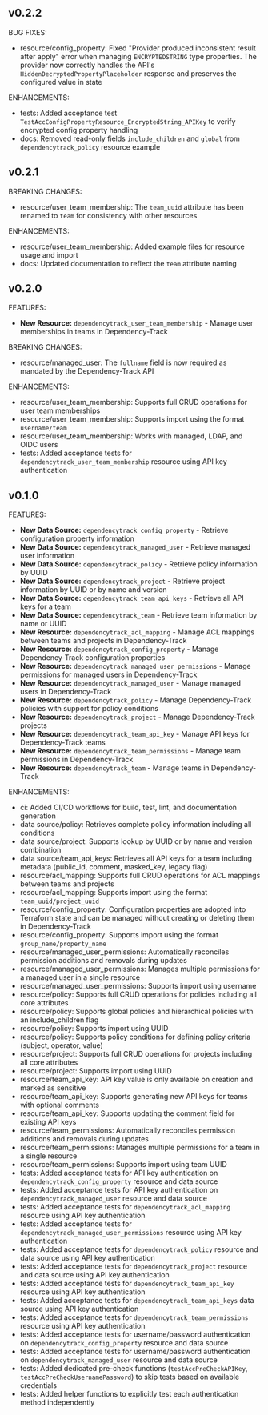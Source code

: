 ## v0.2.2

BUG FIXES:

* resource/config_property: Fixed "Provider produced inconsistent result after apply" error when managing `ENCRYPTEDSTRING` type properties. The provider now correctly handles the API's `HiddenDecryptedPropertyPlaceholder` response and preserves the configured value in state

ENHANCEMENTS:

* tests: Added acceptance test `TestAccConfigPropertyResource_EncryptedString_APIKey` to verify encrypted config property handling
* docs: Removed read-only fields `include_children` and `global` from `dependencytrack_policy` resource example

## v0.2.1

BREAKING CHANGES:

* resource/user_team_membership: The `team_uuid` attribute has been renamed to `team` for consistency with other resources

ENHANCEMENTS:

* resource/user_team_membership: Added example files for resource usage and import
* docs: Updated documentation to reflect the `team` attribute naming

## v0.2.0

FEATURES:

* **New Resource:** `dependencytrack_user_team_membership` - Manage user memberships in teams in Dependency-Track

BREAKING CHANGES:

* resource/managed_user: The `fullname` field is now required as mandated by the Dependency-Track API

ENHANCEMENTS:

* resource/user_team_membership: Supports full CRUD operations for user team memberships
* resource/user_team_membership: Supports import using the format `username/team`
* resource/user_team_membership: Works with managed, LDAP, and OIDC users
* tests: Added acceptance tests for `dependencytrack_user_team_membership` resource using API key authentication

## v0.1.0

FEATURES:

* **New Data Source:** `dependencytrack_config_property` - Retrieve configuration property information
* **New Data Source:** `dependencytrack_managed_user` - Retrieve managed user information
* **New Data Source:** `dependencytrack_policy` - Retrieve policy information by UUID
* **New Data Source:** `dependencytrack_project` - Retrieve project information by UUID or by name and version
* **New Data Source:** `dependencytrack_team_api_keys` - Retrieve all API keys for a team
* **New Data Source:** `dependencytrack_team` - Retrieve team information by name or UUID
* **New Resource:** `dependencytrack_acl_mapping` - Manage ACL mappings between teams and projects in Dependency-Track
* **New Resource:** `dependencytrack_config_property` - Manage Dependency-Track configuration properties
* **New Resource:** `dependencytrack_managed_user_permissions` - Manage permissions for managed users in Dependency-Track
* **New Resource:** `dependencytrack_managed_user` - Manage managed users in Dependency-Track
* **New Resource:** `dependencytrack_policy` - Manage Dependency-Track policies with support for policy conditions
* **New Resource:** `dependencytrack_project` - Manage Dependency-Track projects
* **New Resource:** `dependencytrack_team_api_key` - Manage API keys for Dependency-Track teams
* **New Resource:** `dependencytrack_team_permissions` - Manage team permissions in Dependency-Track
* **New Resource:** `dependencytrack_team` - Manage teams in Dependency-Track

ENHANCEMENTS:

* ci: Added CI/CD workflows for build, test, lint, and documentation generation
* data source/policy: Retrieves complete policy information including all conditions
* data source/project: Supports lookup by UUID or by name and version combination
* data source/team_api_keys: Retrieves all API keys for a team including metadata (public_id, comment, masked_key, legacy flag)
* resource/acl_mapping: Supports full CRUD operations for ACL mappings between teams and projects
* resource/acl_mapping: Supports import using the format `team_uuid/project_uuid`
* resource/config_property: Configuration properties are adopted into Terraform state and can be managed without creating or deleting them in Dependency-Track
* resource/config_property: Supports import using the format `group_name/property_name`
* resource/managed_user_permissions: Automatically reconciles permission additions and removals during updates
* resource/managed_user_permissions: Manages multiple permissions for a managed user in a single resource
* resource/managed_user_permissions: Supports import using username
* resource/policy: Supports full CRUD operations for policies including all core attributes
* resource/policy: Supports global policies and hierarchical policies with an include_children flag
* resource/policy: Supports import using UUID
* resource/policy: Supports policy conditions for defining policy criteria (subject, operator, value)
* resource/project: Supports full CRUD operations for projects including all core attributes
* resource/project: Supports import using UUID
* resource/team_api_key: API key value is only available on creation and marked as sensitive
* resource/team_api_key: Supports generating new API keys for teams with optional comments
* resource/team_api_key: Supports updating the comment field for existing API keys
* resource/team_permissions: Automatically reconciles permission additions and removals during updates
* resource/team_permissions: Manages multiple permissions for a team in a single resource
* resource/team_permissions: Supports import using team UUID
* tests: Added acceptance tests for API key authentication on `dependencytrack_config_property` resource and data source
* tests: Added acceptance tests for API key authentication on `dependencytrack_managed_user` resource and data source
* tests: Added acceptance tests for `dependencytrack_acl_mapping` resource using API key authentication
* tests: Added acceptance tests for `dependencytrack_managed_user_permissions` resource using API key authentication
* tests: Added acceptance tests for `dependencytrack_policy` resource and data source using API key authentication
* tests: Added acceptance tests for `dependencytrack_project` resource and data source using API key authentication
* tests: Added acceptance tests for `dependencytrack_team_api_key` resource using API key authentication
* tests: Added acceptance tests for `dependencytrack_team_api_keys` data source using API key authentication
* tests: Added acceptance tests for `dependencytrack_team_permissions` resource using API key authentication
* tests: Added acceptance tests for username/password authentication on `dependencytrack_config_property` resource and data source
* tests: Added acceptance tests for username/password authentication on `dependencytrack_managed_user` resource and data source
* tests: Added dedicated pre-check functions (`testAccPreCheckAPIKey`, `testAccPreCheckUsernamePassword`) to skip tests based on available credentials
* tests: Added helper functions to explicitly test each authentication method independently
